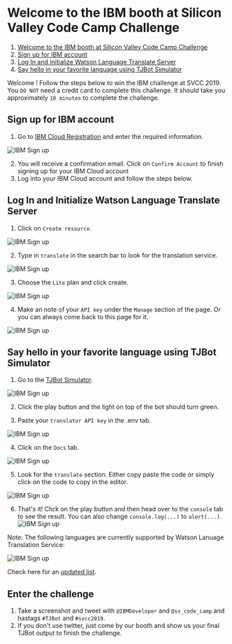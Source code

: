 # Welcome to the IBM booth at Silicon Valley Code Camp Challenge

1. [Welcome to the IBM booth at Silicon Valley Code Camp Challenge](#welcome-to-the-ibm-booth-at-silicon-valley-code-camp-challenge)
2. [Sign up for IBM account](#sign-up-for-ibm-account)
3. [Log In and Initialize Watson Language Translate Server](#log-in-and-initialize-watson-language-translate-server)
4. [Say hello in your favorite language using TJBot Simulator](#say-hello-in-your-favorite-language-using-tjbot-simulator)

Welcome ! Follow the steps below to win the IBM challenge at SVCC 2019. You `DO NOT` need a credit card to complete this challenge. It should take you approximately `10 minutes` to complete the challenge.

## Sign up for IBM account

1. Go to [IBM Cloud Registration](https://ibm.biz/BdzvbK) and enter the required information.

![IBM Sign up](assets/ibm-signup.jpg)

2. You will receive a confirmation email. Click on `Confirm Account` to finish signing up for your IBM Cloud account
3. Log into your IBM Cloud account and follow the steps below.

## Log In and Initialize Watson Language Translate Server

1. Click on `Create resource`.

![IBM Sign up](assets/ibm-dashboard-clean.jpg)

2. Type in `translate` in the search bar to look for the translation service.

![IBM Sign up](assets/ibm-catalog-translate.jpg)

3. Choose the `Lite` plan and click create.

![IBM Sign up](assets/ibm-translate-initiate.jpg)

4. Make an note of your `API key` under the `Manage` section of the page. Or you can always come back to this page for it.

![IBM Sign up](assets/ibm-translate-key.jpg)

## Say hello in your favorite language using TJBot Simulator

1. Go to the [TJBot Simulator](https://my-tjbot.mybluemix.net/).

![IBM Sign up](assets/tjbot-1.jpg)

2. Click the play button and the light on top of the bot should turn green.

3. Paste your `translator API key` in the .env tab.

![IBM Sign up](assets/tjbot-translator-key-3.jpg)

4. Click on the `Docs` tab.

![IBM Sign up](assets/tjbot-2-translate-docs.jpg)

5. Look for the `translate` section. Either copy paste the code or simply click on the code to copy in the editor.

![IBM Sign up](assets/tjbot-3-translate-insert.jpg)


6. That's it! Click on the play button and then head over to the `console` tab to see the result. You can also change `console.log(...)` to `alert(...)`.
   ![IBM Sign up](assets/tjbot-4-final-2.jpg)

Note: The following languages are currently supported by Watson Lanuage Translation Service:

![IBM Sign up](assets/ibm-translate-languages.jpg)

Check here for an [updated list](https://cloud.ibm.com/docs/services/language-translator?topic=language-translator-translation-models#translation-models).

## Enter the challenge

1. Take a screenshot and tweet with `@IBMDeveloper` and `@sv_code_camp` and hastags `#TJBot` and `#svcc2019`.
2. If you don't use twitter, just come by our booth and show us your final TJBot output to finish the challenge.
